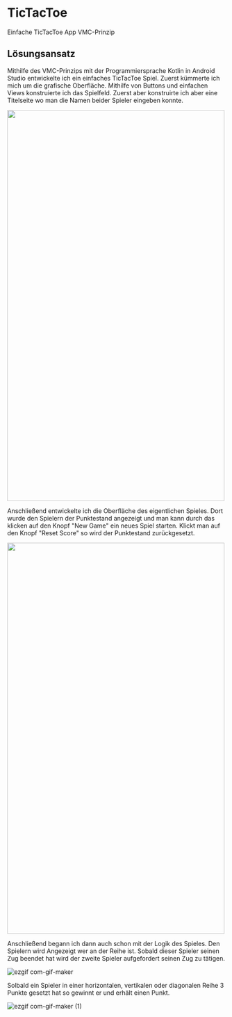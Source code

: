 # TicTacToe
Einfache TicTacToe App VMC-Prinzip

## Lösungsansatz
Mithilfe des VMC-Prinzips mit der Programmiersprache Kotlin in Android Studio entwickelte ich ein einfaches TicTacToe Spiel. Zuerst kümmerte ich mich um die grafische Oberfläche. Mithilfe von Buttons und einfachen Views konstruierte ich das Spielfeld. Zuerst aber konstruirte ich aber eine Titelseite wo man die Namen beider Spieler eingeben konnte.

<img src="https://user-images.githubusercontent.com/60352250/116301503-653c7900-a7a0-11eb-8301-b25d95420b35.png" width="500" height="900">


Anschließend entwickelte ich die Oberfläche des eigentlichen Spieles. Dort wurde den Spielern der Punktestand angezeigt und man kann durch das klicken auf den Knopf "New Game" ein neues Spiel starten. Klickt man auf den Knopf "Reset Score" so wird der Punktestand zurückgesetzt.

<img src="https://user-images.githubusercontent.com/60352250/116301982-ef84dd00-a7a0-11eb-90b6-70644fabe685.png" width="500" height="900">


Anschließend begann ich dann auch schon mit der Logik des Spieles. Den Spielern wird Angezeigt wer an der Reihe ist. Sobald dieser Spieler seinen Zug beendet hat wird der zweite Spieler aufgefordert seinen Zug zu tätigen.

![ezgif com-gif-maker](https://user-images.githubusercontent.com/60352250/116303825-5656c600-a7a2-11eb-8a79-cabac5b65185.gif)


Solbald ein Spieler in einer horizontalen, vertikalen oder diagonalen Reihe 3 Punkte gesetzt hat so gewinnt er und erhält einen Punkt.

![ezgif com-gif-maker (1)](https://user-images.githubusercontent.com/60352250/116304734-2bb93d00-a7a3-11eb-9701-27546b91653c.gif)


